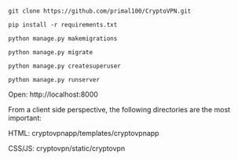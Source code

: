 ```shell

git clone https://github.com/primal100/CryptoVPN.git

pip install -r requirements.txt

python manage.py makemigrations

python manage.py migrate

python manage.py createsuperuser

python manage.py runserver

```

Open:
http://localhost:8000

From a client side perspective, the following directories are the most important:
 
HTML: cryptovpnapp/templates/cryptovpnapp

CSS/JS: cryptovpn/static/cryptovpn